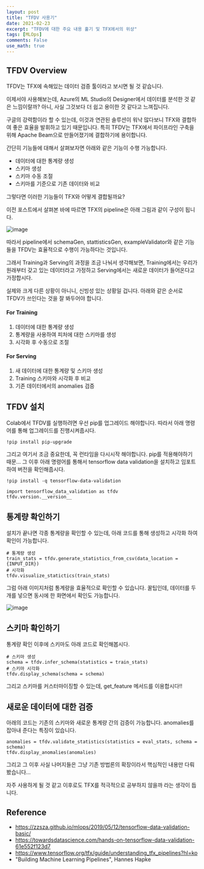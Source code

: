 ```yaml
---
layout: post
title: "TFDV 사용기"
date: 2021-02-23
excerpt: "TFDV에 대한 주요 내용 훑기 및 TFX에서의 위상"
tags: [MLOps]
comments: False
use_math: true
---
```


## TFDV Overview
TFDV는 TFX에 속해있는 데이터 검증 툴이라고 보시면 될 것 같습니다.

이제서야 사용해보는데, Azure의 ML Studio의 Designer에서 데이터를 분석한 것 같은 느낌이랄까? 아니, 사실 그것보다 더 쉽고 용이한 것 같다고 느껴집니다.

구글의 강력함이라 할 수 있는데, 이것과 연관된 솔루션이 워낙 많다보니 TFX와 결합하여 좋은 효율을 발휘하고 있기 때문입니다.
특히 TFDV는 TFX에서 파이프라인 구축을 위해 Apache Beam으로 만들어졌기에 결합하기에 용이합니다.

간단히 기능들에 대해서 살펴보자면 아래와 같은 기능이 수행 가능합니다.

* 데이터에 대한 통계량 생성
* 스키마 생성
* 스키마 수동 조절
* 스키마를 기준으로 기존 데이터와 비교

그렇다면 이러한 기능들이 TFX와 어떻게 결합될까요?

이전 포스트에서 살펴본 바에 따르면 TFX의 pipeline은 아래 그림과 같이 구성이 됩니다.

![image](https://user-images.githubusercontent.com/49096513/108688974-dca12280-753b-11eb-9399-039e755e406e.png)

따라서 pipeline에서 schemaGen, stattisticsGen, exampleValidator와 같은 기능들을 TFDV는 효율적으로 수행이 가능하다는 것입니다.

그래서 Training과 Serving의 과정을 조금 나눠서 생각해보면, Training에서는 우리가 원래부터 갖고 있는 데이터라고 가정하고 Serving에서는 새로운 데이터가 들어온다고 가정합시다.

실제와 크게 다른 상황이 아니니, 신빙성 있는 상황일 겁니다. 아래와 같은 순서로 TFDV가 쓰인다는 것을 잘 봐두어야 합니다.

#### For Training
1. 데이터에 대한 통계량 생성
2. 통계량을 사용하여 피처에 대한 스키마를 생성
3. 시각화 후 수동으로 조절

#### For Serving
1. 새 데이터에 대한 통계량 및 스키마 생성
2. Training 스키마와 시각화 후 비교
3. 기존 데이터에서의 anomalies 검증

## TFDV 설치
Colab에서 TFDV를 실행하려면 우선 pip를 업그레이드 해야합니다. 따라서 아래 명령어를 통해 업그레이드를 진행시켜줍시다.

~~~
!pip install pip-upgrade
~~~

그리고 여기서 조금 중요한데, 꼭 런타임을 다시시작 해야합니다. pip를 적용해야하기 때문… 그 이후 아래 명령어를 통해서 tensorflow data validation을 설치하고 임포트하여 버전을 확인해줍시다.
~~~
!pip install -q tensorflow-data-validation

import tensorflow_data_validation as tfdv
tfdv.version.__version__
~~~

## 통계량 확인하기
설치가 끝나면 각종 통계량을 확인할 수 있는데, 아래 코드를 통해 생성하고 시각화 하여 확인이 가능합니다.
~~~
# 통계량 생성
train_stats = tfdv.generate_statistics_from_csv(data_location = {INPUT_DIR})
# 시각화
tfdv.visualize_statictics(train_stats)
~~~

그럼 아래 이미지처럼 통계량을 효율적으로 확인할 수 있습니다. 꿀팁인데, 데이터를 두개를 넣으면 동시에 한 화면에서 확인도 가능합니다.

![image](https://user-images.githubusercontent.com/49096513/108844462-83122400-761f-11eb-917f-fe86d19ba80e.png)


## 스키마 확인하기
통계량 확인 이후에 스키마도 아래 코드로 확인해봅시다.
~~~
# 스키마 생성
schema = tfdv.infer_schema(statistics = train_stats)
# 스키마 시각화
tfdv.display_schema(schema = schema)
~~~

그리고 스키마를 커스터마이징할 수 있는데, get_feature 메서드를 이용합시다!!

## 새로운 데이터에 대한 검증
아래의 코드는 기존의 스키마와 새로운 통계량 간의 검증이 가능합니다. anomalies를 잡아내 준다는 특징이 있습니다.
~~~
anomalies = tfdv.validate_statistics(statistics = eval_stats, schema = schema)
tfdv.display_anomalies(anomalies)
~~~


그리고 그 이후 사실 나머지들은 그냥 기존 방법론의 확장이라서 핵심적인 내용만 다뤄봤습니다…

자주 사용하게 될 것 같고 이후로도 TFX를 적극적으로 공부하지 않을까 라는 생각이 듭니다.

## Reference
* https://zzsza.github.io/mlops/2019/05/12/tensorflow-data-validation-basic/
* https://towardsdatascience.com/hands-on-tensorflow-data-validation-61e552f123d7
* https://www.tensorflow.org/tfx/guide/understanding_tfx_pipelines?hl=ko
* "Building Machine Learning Pipelines", Hannes Hapke

